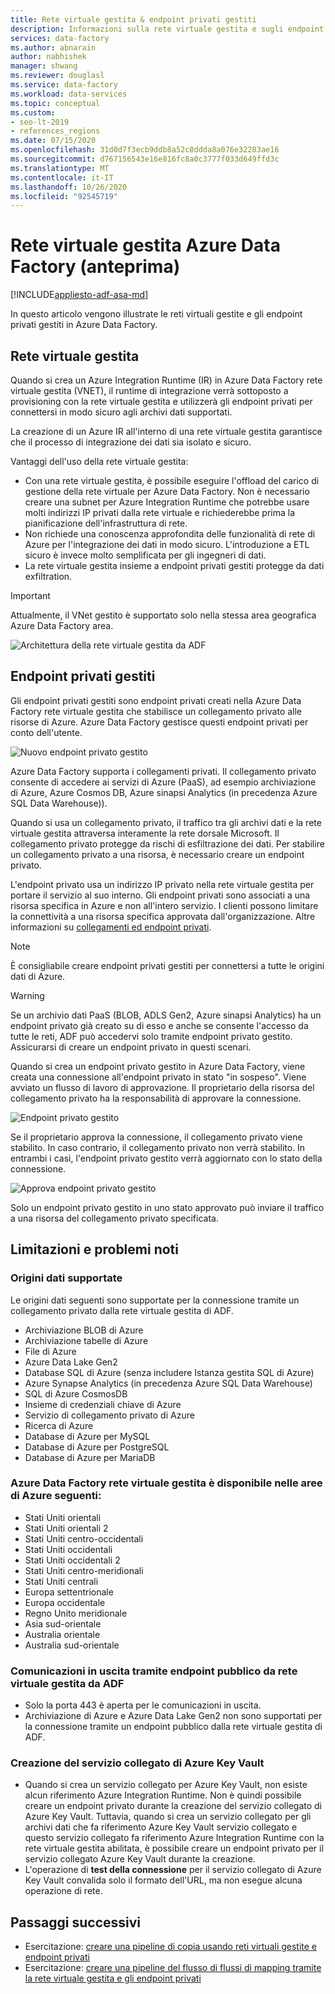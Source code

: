 ```yaml
---
title: Rete virtuale gestita & endpoint privati gestiti
description: Informazioni sulla rete virtuale gestita e sugli endpoint privati gestiti in Azure Data Factory.
services: data-factory
ms.author: abnarain
author: nabhishek
manager: shwang
ms.reviewer: douglasl
ms.service: data-factory
ms.workload: data-services
ms.topic: conceptual
ms.custom:
- seo-lt-2019
- references_regions
ms.date: 07/15/2020
ms.openlocfilehash: 31d0d7f3ecb9ddb8a52c8ddda8a076e32283ae16
ms.sourcegitcommit: d767156543e16e816fc8a0c3777f033d649ffd3c
ms.translationtype: MT
ms.contentlocale: it-IT
ms.lasthandoff: 10/26/2020
ms.locfileid: "92545719"
---
```

# <a name="azure-data-factory-managed-virtual-network-preview"></a>Rete virtuale gestita Azure Data Factory (anteprima)

[!INCLUDE[appliesto-adf-asa-md](includes/appliesto-adf-asa-md.md)]

In questo articolo vengono illustrate le reti virtuali gestite e gli endpoint privati gestiti in Azure Data Factory.


## <a name="managed-virtual-network"></a>Rete virtuale gestita

Quando si crea un Azure Integration Runtime (IR) in Azure Data Factory rete virtuale gestita (VNET), il runtime di integrazione verrà sottoposto a provisioning con la rete virtuale gestita e utilizzerà gli endpoint privati per connettersi in modo sicuro agli archivi dati supportati. 

La creazione di un Azure IR all'interno di una rete virtuale gestita garantisce che il processo di integrazione dei dati sia isolato e sicuro. 

Vantaggi dell'uso della rete virtuale gestita:

- Con una rete virtuale gestita, è possibile eseguire l'offload del carico di gestione della rete virtuale per Azure Data Factory. Non è necessario creare una subnet per Azure Integration Runtime che potrebbe usare molti indirizzi IP privati dalla rete virtuale e richiederebbe prima la pianificazione dell'infrastruttura di rete. 
- Non richiede una conoscenza approfondita delle funzionalità di rete di Azure per l'integrazione dei dati in modo sicuro. L'introduzione a ETL sicuro è invece molto semplificata per gli ingegneri di dati. 
- La rete virtuale gestita insieme a endpoint privati gestiti protegge da dati exfiltration. 

> [!IMPORTANT]
>Attualmente, il VNet gestito è supportato solo nella stessa area geografica Azure Data Factory area.
 

![Architettura della rete virtuale gestita da ADF](./media/managed-vnet/managed-vnet-architecture-diagram.png)

## <a name="managed-private-endpoints"></a>Endpoint privati gestiti

Gli endpoint privati gestiti sono endpoint privati creati nella Azure Data Factory rete virtuale gestita che stabilisce un collegamento privato alle risorse di Azure. Azure Data Factory gestisce questi endpoint privati per conto dell'utente. 

![Nuovo endpoint privato gestito](./media/tutorial-copy-data-portal-private/new-managed-private-endpoint.png)

Azure Data Factory supporta i collegamenti privati. Il collegamento privato consente di accedere ai servizi di Azure (PaaS), ad esempio archiviazione di Azure, Azure Cosmos DB, Azure sinapsi Analytics (in precedenza Azure SQL Data Warehouse)).

Quando si usa un collegamento privato, il traffico tra gli archivi dati e la rete virtuale gestita attraversa interamente la rete dorsale Microsoft. Il collegamento privato protegge da rischi di esfiltrazione dei dati. Per stabilire un collegamento privato a una risorsa, è necessario creare un endpoint privato.

L'endpoint privato usa un indirizzo IP privato nella rete virtuale gestita per portare il servizio al suo interno. Gli endpoint privati sono associati a una risorsa specifica in Azure e non all'intero servizio. I clienti possono limitare la connettività a una risorsa specifica approvata dall'organizzazione. Altre informazioni su [collegamenti ed endpoint privati](https://docs.microsoft.com/azure/private-link/).

> [!NOTE]
> È consigliabile creare endpoint privati gestiti per connettersi a tutte le origini dati di Azure. 
 
> [!WARNING]
> Se un archivio dati PaaS (BLOB, ADLS Gen2, Azure sinapsi Analytics) ha un endpoint privato già creato su di esso e anche se consente l'accesso da tutte le reti, ADF può accedervi solo tramite endpoint privato gestito. Assicurarsi di creare un endpoint privato in questi scenari. 

Quando si crea un endpoint privato gestito in Azure Data Factory, viene creata una connessione all'endpoint privato in stato "in sospeso". Viene avviato un flusso di lavoro di approvazione. Il proprietario della risorsa del collegamento privato ha la responsabilità di approvare la connessione.

![Endpoint privato gestito](./media/tutorial-copy-data-portal-private/manage-private-endpoint.png)

Se il proprietario approva la connessione, il collegamento privato viene stabilito. In caso contrario, il collegamento privato non verrà stabilito. In entrambi i casi, l'endpoint privato gestito verrà aggiornato con lo stato della connessione.

![Approva endpoint privato gestito](./media/tutorial-copy-data-portal-private/approve-private-endpoint.png)

Solo un endpoint privato gestito in uno stato approvato può inviare il traffico a una risorsa del collegamento privato specificata.

## <a name="limitations-and-known-issues"></a>Limitazioni e problemi noti
### <a name="supported-data-sources"></a>Origini dati supportate
Le origini dati seguenti sono supportate per la connessione tramite un collegamento privato dalla rete virtuale gestita di ADF.
- Archiviazione BLOB di Azure
- Archiviazione tabelle di Azure
- File di Azure
- Azure Data Lake Gen2
- Database SQL di Azure (senza includere Istanza gestita SQL di Azure)
- Azure Synapse Analytics (in precedenza Azure SQL Data Warehouse)
- SQL di Azure CosmosDB
- Insieme di credenziali chiave di Azure
- Servizio di collegamento privato di Azure
- Ricerca di Azure
- Database di Azure per MySQL
- Database di Azure per PostgreSQL
- Database di Azure per MariaDB

### <a name="azure-data-factory-managed-virtual-network-is-available-in-the-following-azure-regions"></a>Azure Data Factory rete virtuale gestita è disponibile nelle aree di Azure seguenti:
- Stati Uniti orientali
- Stati Uniti orientali 2
- Stati Uniti centro-occidentali
- Stati Uniti occidentali
- Stati Uniti occidentali 2
- Stati Uniti centro-meridionali
- Stati Uniti centrali
- Europa settentrionale
- Europa occidentale
- Regno Unito meridionale
- Asia sud-orientale
- Australia orientale
- Australia sud-orientale

### <a name="outbound-communications-through-public-endpoint-from-adf-managed-virtual-network"></a>Comunicazioni in uscita tramite endpoint pubblico da rete virtuale gestita da ADF
- Solo la porta 443 è aperta per le comunicazioni in uscita.
- Archiviazione di Azure e Azure Data Lake Gen2 non sono supportati per la connessione tramite un endpoint pubblico dalla rete virtuale gestita di ADF.

### <a name="linked-service-creation-of-azure-key-vault"></a>Creazione del servizio collegato di Azure Key Vault 
- Quando si crea un servizio collegato per Azure Key Vault, non esiste alcun riferimento Azure Integration Runtime. Non è quindi possibile creare un endpoint privato durante la creazione del servizio collegato di Azure Key Vault. Tuttavia, quando si crea un servizio collegato per gli archivi dati che fa riferimento Azure Key Vault servizio collegato e questo servizio collegato fa riferimento Azure Integration Runtime con la rete virtuale gestita abilitata, è possibile creare un endpoint privato per il servizio collegato Azure Key Vault durante la creazione. 
- L'operazione di **test della connessione** per il servizio collegato di Azure Key Vault convalida solo il formato dell'URL, ma non esegue alcuna operazione di rete.

## <a name="next-steps"></a>Passaggi successivi

- Esercitazione: [creare una pipeline di copia usando reti virtuali gestite e endpoint privati](tutorial-copy-data-portal-private.md) 
- Esercitazione: [creare una pipeline del flusso di flussi di mapping tramite la rete virtuale gestita e gli endpoint privati](tutorial-data-flow-private.md)
